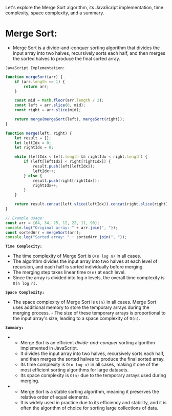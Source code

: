 Let's explore the Merge Sort algorithm, its JavaScript implementation, time complexity, space complexity, and a summary.

# Merge Sort:

-   Merge Sort is a divide-and-conquer sorting algorithm that divides the input array into two halves, recursively sorts each half, and then merges the sorted halves to produce the final sorted array.

`JavaScript Implementation:`

```javascript
function mergeSort(arr) {
    if (arr.length <= 1) {
        return arr;
    }

    const mid = Math.floor(arr.length / 2);
    const left = arr.slice(0, mid);
    const right = arr.slice(mid);

    return merge(mergeSort(left), mergeSort(right));
}

function merge(left, right) {
    let result = [];
    let leftIdx = 0;
    let rightIdx = 0;

    while (leftIdx < left.length && rightIdx < right.length) {
        if (left[leftIdx] < right[rightIdx]) {
            result.push(left[leftIdx]);
            leftIdx++;
        } else {
            result.push(right[rightIdx]);
            rightIdx++;
        }
    }

    return result.concat(left.slice(leftIdx)).concat(right.slice(rightIdx));
}

// Example usage:
const arr = [64, 34, 25, 12, 22, 11, 90];
console.log("Original array: " + arr.join(", "));
const sortedArr = mergeSort(arr);
console.log("Sorted array: " + sortedArr.join(", "));
```

**`Time Complexity:`**
 
-   The time complexity of Merge Sort is `O(n log n)` in all cases. 
-   The algorithm divides the input array into two halves at each level of recursion, and each half is sorted individually before merging. 
-   The merging step takes linear time `O(n)` at each level. 
-   Since the array is divided into log n levels, the overall time complexity is `O(n log n)`.

**`Space Complexity:`**

 
-   The space complexity of Merge Sort is `O(n)` in all cases. Merge Sort uses additional memory to store the temporary arrays during the merging process. - The size of these temporary arrays is proportional to the input array's size, leading to a space complexity of `O(n)`.

**`Summary:`**

- 
    -   Merge Sort is an efficient *divide-and-conquer* sorting algorithm implemented in JavaScript. 
    -   It divides the input array into two halves, recursively sorts each half, and then merges the sorted halves to produce the final sorted array. 
    -   Its time complexity is `O(n log n)` in all cases, making it one of the most efficient sorting algorithms for large datasets. 
    -   Its space complexity is `O(n)` due to the temporary arrays used during merging.
- 
    -   Merge Sort is a stable sorting algorithm, meaning it preserves the relative order of equal elements. 
    -   It is widely used in practice due to its efficiency and stability, and it is often the algorithm of choice for sorting large collections of data.